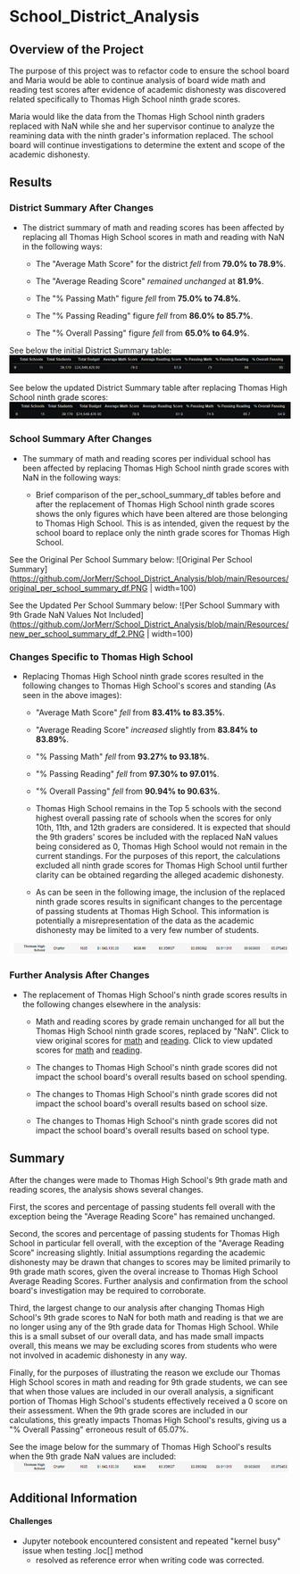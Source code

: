 # School_District_Analysis

## Overview of the Project

The purpose of this project was to refactor code to ensure the school board and Maria would be able to continue analysis of board wide math and reading test scores after evidence of academic dishonesty was discovered related specifically to Thomas High School ninth grade scores.

Maria would like the data from the Thomas High School ninth graders replaced with NaN while she and her supervisor continue to analyze the reamining data with the ninth grader's information replaced. The school board will continue investigations to determine the extent and scope of the academic dishonesty.

## Results

### District Summary After Changes

- The district summary of math and reading scores has been affected by replacing all Thomas High School scores in math and reading with NaN in the following ways:

	- The "Average Math Score" for the district *fell* from **79.0% to 78.9%**.

	- The "Average Reading Score" *remained unchanged* at **81.9%**.

	- The "% Passing Math" figure *fell* from **75.0% to 74.8%**.

	- The "% Passing Reading" figure *fell* from **86.0% to 85.7%**.

	- The "% Overall Passing" figure *fell* from **65.0% to 64.9%**.

See below the initial District Summary table:
![Original District Summary](https://github.com/JorMerr/School_District_Analysis/blob/main/Resources/district_summary_df_original.PNG)

See below the updated District Summary table after replacing Thomas High School ninth grade scores:
![New District Summary](https://github.com/JorMerr/School_District_Analysis/blob/main/Resources/new_district_summary_df.PNG)

### School Summary After Changes

- The summary of math and reading scores per individual school has been affected by replacing Thomas High School ninth grade scores with NaN in the following ways:

	- Brief comparison of the per_school_summary_df tables before and after the replacement of Thomas High School ninth grade scores shows the only figures which have been altered are those belonging to Thomas High School. This is as intended, given the request by the school board to replace only the ninth grade scores for Thomas High School.

See the Original Per School Summary below:
![Original Per School Summary](https://github.com/JorMerr/School_District_Analysis/blob/main/Resources/original_per_school_summary_df.PNG | width=100)

See the Updated Per School Summary below:
![Per School Summary with 9th Grade NaN Values Not Included](https://github.com/JorMerr/School_District_Analysis/blob/main/Resources/new_per_school_summary_df_2.PNG | width=100)

### Changes Specific to Thomas High School

- Replacing Thomas High School ninth grade scores resulted in the following changes to Thomas High School's scores and standing (As seen in the above images):

	- "Average Math Score" *fell* from **83.41% to 83.35%**.

	- "Average Reading Score" *increased* slightly from **83.84% to 83.89%**.

	- "% Passing Math" *fell* from **93.27% to 93.18%**.

	- "% Passing Reading" *fell* from **97.30% to 97.01%**.

	- "% Overall Passing" *fell* from **90.94% to 90.63%**.


	- Thomas High School remains in the Top 5 schools with the second highest overall passing rate of schools when the scores for only 10th, 11th, and 12th graders are considered. It is expected that should the 9th graders' scores be included with the replaced NaN values being considered as 0, Thomas High School would not remain in the current standings. For the purposes of this report, the calculations excluded all ninth grade scores for Thomas High School until further clarity can be obtained regarding the alleged academic dishonesty.
	- As can be seen in the following image, the inclusion of the replaced ninth grade scores results in significant changes to the percentage of passing students at Thomas High School. This information is potentially a misrepresentation of the data as the academic dishonesty may be limited to a very few number of students.

![Thomas High School Summary with NaN Values Included](https://github.com/JorMerr/School_District_Analysis/blob/main/Resources/ths_ninth_incl_per_school_summary.PNG)


### Further Analysis After Changes
- The replacement of Thomas High School's ninth grade scores results in the following changes elsewhere in the analysis:

	- Math and reading scores by grade remain unchanged for all but the Thomas High School ninth grade scores, replaced by "NaN". Click to view original scores for [math](https://github.com/JorMerr/School_District_Analysis/blob/main/Resources/original_math_scores_by_grade.PNG) and [reading](https://github.com/JorMerr/School_District_Analysis/blob/main/Resources/original_reading_scores_by_grade.PNG). Click to view updated scores for [math](https://github.com/JorMerr/School_District_Analysis/blob/main/Resources/new_math_scores_by_grade.PNG) and [reading](https://github.com/JorMerr/School_District_Analysis/blob/main/Resources/new_reading_scores_by_grade.PNG).

     - The changes to Thomas High School's ninth grade scores did not impact the school board's overall results based on school spending.

     - The changes to Thomas High School's ninth grade scores did not impact the school board's overall results based on school size.

     - The changes to Thomas High School's ninth grade scores did not impact the school board's overall results based on school type.



## Summary

After the changes were made to Thomas High School's 9th grade math and reading scores, the analysis shows several changes.

First, the scores and percentage of passing students fell overall with the exception being the "Average Reading Score" has remained unchanged.

Second, the scores and percentage of passing students for Thomas High School in particular fell overall, with the exception of the "Average Reading Score" increasing slightly. Initial assumptions regarding the academic dishonesty may be drawn that changes to scores may be limited primarily to 9th grade math scores, given the overal increase to Thomas High School Average Reading Scores. Further analysis and confirmation from the school board's investigation may be required to corroborate.

Third, the largest change to our analysis after changing Thomas High School's 9th grade scores to NaN for both math and reading is that we are no longer using any of the 9th grade data for Thomas High School. While this is a small subset of our overall data, and has made small impacts overall, this means we may be excluding scores from students who were not involved in academic dishonesty in any way.

Finally, for the purposes of illustrating the reason we exclude our Thomas High School scores in math and reading for 9th grade students, we can see that when those values are included in our overall analysis, a significant portion of Thomas High School's students effectively received a 0 score on their assessment. When the 9th grade scores are included in our calculations, this greatly impacts Thomas High School's results, giving us a "% Overall Passing" erroneous result of 65.07%.

See the image below for the summary of Thomas High School's results when the 9th grade NaN values are included:
![9th Grade NaN Values Included](https://github.com/JorMerr/School_District_Analysis/blob/main/Resources/ths_ninth_incl_per_school_summary.PNG)

## Additional Information

#### Challenges
- Jupyter notebook encountered consistent and repeated "kernel busy" issue when testing .loc[] method
	- resolved as reference error when writing code was corrected.


